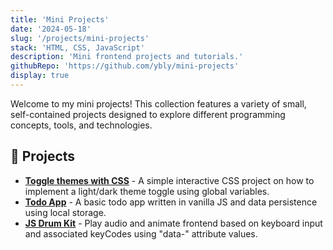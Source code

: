 ```yaml
---
title: 'Mini Projects'
date: '2024-05-18'
slug: '/projects/mini-projects'
stack: 'HTML, CSS, JavaScript'
description: 'Mini frontend projects and tutorials.'
githubRepo: 'https://github.com/ybly/mini-projects'
display: true
---
```


Welcome to my mini projects! This collection features a variety of small, self-contained projects designed to explore different programming concepts, tools, and technologies.

## 🌱 Projects

- **[Toggle themes with CSS](https://ybly.github.io/mini-projects/toggle-themes-css/)** - A simple interactive CSS project on how to implement a light/dark theme toggle using global variables.
- **[Todo App](https://ybly.github.io/mini-projects/todo-app/)** - A basic todo app written in vanilla JS and data persistence using local storage.
- **[JS Drum Kit](https://ybly.github.io/mini-projects/drum-kit/)** - Play audio and animate frontend based on keyboard input and associated keyCodes using "data-" attribute values.
